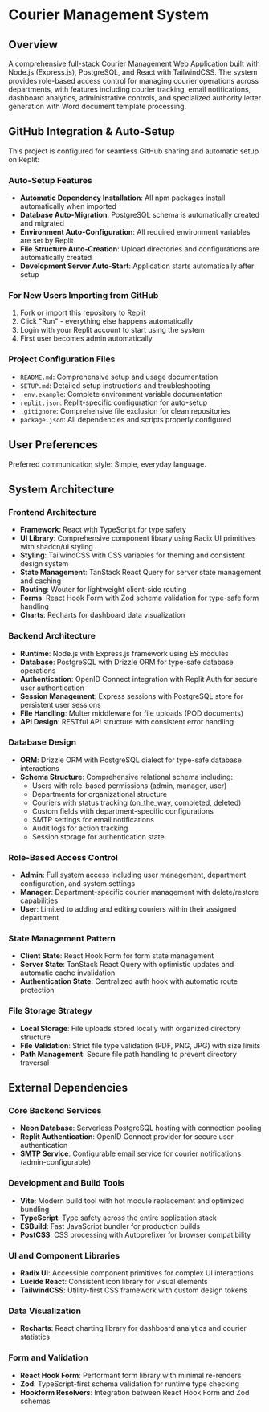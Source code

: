 # Courier Management System

## Overview

A comprehensive full-stack Courier Management Web Application built with Node.js (Express.js), PostgreSQL, and React with TailwindCSS. The system provides role-based access control for managing courier operations across departments, with features including courier tracking, email notifications, dashboard analytics, administrative controls, and specialized authority letter generation with Word document template processing.

## GitHub Integration & Auto-Setup

This project is configured for seamless GitHub sharing and automatic setup on Replit:

### Auto-Setup Features
- **Automatic Dependency Installation**: All npm packages install automatically when imported
- **Database Auto-Migration**: PostgreSQL schema is automatically created and migrated
- **Environment Auto-Configuration**: All required environment variables are set by Replit
- **File Structure Auto-Creation**: Upload directories and configurations are automatically created
- **Development Server Auto-Start**: Application starts automatically after setup

### For New Users Importing from GitHub
1. Fork or import this repository to Replit
2. Click "Run" - everything else happens automatically
3. Login with your Replit account to start using the system
4. First user becomes admin automatically

### Project Configuration Files
- `README.md`: Comprehensive setup and usage documentation
- `SETUP.md`: Detailed setup instructions and troubleshooting
- `.env.example`: Complete environment variable documentation
- `replit.json`: Replit-specific configuration for auto-setup
- `.gitignore`: Comprehensive file exclusion for clean repositories
- `package.json`: All dependencies and scripts properly configured

## User Preferences

Preferred communication style: Simple, everyday language.

## System Architecture

### Frontend Architecture
- **Framework**: React with TypeScript for type safety
- **UI Library**: Comprehensive component library using Radix UI primitives with shadcn/ui styling
- **Styling**: TailwindCSS with CSS variables for theming and consistent design system
- **State Management**: TanStack React Query for server state management and caching
- **Routing**: Wouter for lightweight client-side routing
- **Forms**: React Hook Form with Zod schema validation for type-safe form handling
- **Charts**: Recharts for dashboard data visualization

### Backend Architecture
- **Runtime**: Node.js with Express.js framework using ES modules
- **Database**: PostgreSQL with Drizzle ORM for type-safe database operations
- **Authentication**: OpenID Connect integration with Replit Auth for secure user authentication
- **Session Management**: Express sessions with PostgreSQL store for persistent user sessions
- **File Handling**: Multer middleware for file uploads (POD documents)
- **API Design**: RESTful API structure with consistent error handling

### Database Design
- **ORM**: Drizzle ORM with PostgreSQL dialect for type-safe database interactions
- **Schema Structure**: Comprehensive relational schema including:
  - Users with role-based permissions (admin, manager, user)
  - Departments for organizational structure
  - Couriers with status tracking (on_the_way, completed, deleted)
  - Custom fields with department-specific configurations
  - SMTP settings for email notifications
  - Audit logs for action tracking
  - Session storage for authentication state

### Role-Based Access Control
- **Admin**: Full system access including user management, department configuration, and system settings
- **Manager**: Department-specific courier management with delete/restore capabilities
- **User**: Limited to adding and editing couriers within their assigned department

### State Management Pattern
- **Client State**: React Hook Form for form state management
- **Server State**: TanStack React Query with optimistic updates and automatic cache invalidation
- **Authentication State**: Centralized auth hook with automatic route protection

### File Storage Strategy
- **Local Storage**: File uploads stored locally with organized directory structure
- **File Validation**: Strict file type validation (PDF, PNG, JPG) with size limits
- **Path Management**: Secure file path handling to prevent directory traversal

## External Dependencies

### Core Backend Services
- **Neon Database**: Serverless PostgreSQL hosting with connection pooling
- **Replit Authentication**: OpenID Connect provider for secure user authentication
- **SMTP Service**: Configurable email service for courier notifications (admin-configurable)

### Development and Build Tools
- **Vite**: Modern build tool with hot module replacement and optimized bundling
- **TypeScript**: Type safety across the entire application stack
- **ESBuild**: Fast JavaScript bundler for production builds
- **PostCSS**: CSS processing with Autoprefixer for browser compatibility

### UI and Component Libraries
- **Radix UI**: Accessible component primitives for complex UI interactions
- **Lucide React**: Consistent icon library for visual elements
- **TailwindCSS**: Utility-first CSS framework with custom design tokens

### Data Visualization
- **Recharts**: React charting library for dashboard analytics and courier statistics

### Form and Validation
- **React Hook Form**: Performant form library with minimal re-renders
- **Zod**: TypeScript-first schema validation for runtime type checking
- **Hookform Resolvers**: Integration between React Hook Form and Zod schemas